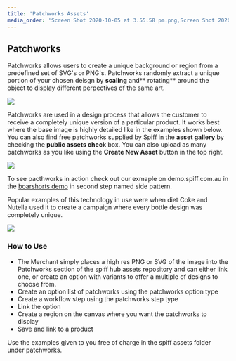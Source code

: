 ```yaml
---
title: 'Patchworks Assets'
media_order: 'Screen Shot 2020-10-05 at 3.55.58 pm.png,Screen Shot 2020-10-05 at 3.59.21 pm.png,maxresdefault.jpg'
---
```


## Patchworks

Patchworks allows users to create a unique background or region from a predefined set of SVG's or PNG's. Patchworks randomly extract a unique portion of your chosen deisgn by **scaling** and** rotating** around the object to display different perpectives of the same art. 

![](https://help.spiff.com.au/user/pages/04.Spiff-Concepts/06.Asset-Library/06.patchworks-assets/Screen%20Shot%202020-10-05%20at%203.55.58%20pm.png)

Patchworks are used in a design process that allows the customer to receive a completely unique version of a particular product. It works best where the base image is highly detailed like in the examples shown below. You can also find free patchworks supplied by Spiff in the **asset gallery** by checking the **public assets check** box. You can also upload as many patchworks as you like using the **Create New Asset** button in the top right.

![](https://help.spiff.com.au/user/pages/04.Spiff-Concepts/06.Asset-Library/06.patchworks-assets/Screen%20Shot%202020-10-05%20at%203.59.21%20pm.png)

To see pacthworks in action check out our exmaple on demo.spiff.com.au in the [boarshorts demo](https://demo.spiff.com.au/collections/apparel/products/boardshorts-demo) in second step named side pattern.

Popular examples of this technology in use were when diet Coke and Nutella used it to create a campaign where every bottle design was completely unique. 

![](https://help.spiff.com.au/user/pages/04.Spiff-Concepts/06.Asset-Library/06.patchworks-assets/maxresdefault.jpg)

### How to Use
- The Merchant simply places a high res PNG or SVG of the image into the Patchworks section of the spiff hub assets repository and can either link one, or create an option with variants to offer a multiple of designs to choose from. 
- Create an option list of patchworks using the patchworks option type 
- Create a workflow step using the patchworks step type 
- Link the option 
- Create a region on the canvas where you want the patchworks to display
- Save and link to a product

Use the examples given to you free of charge in the spiff assets folder under patchworks. 
